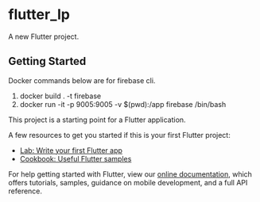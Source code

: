 # flutter_lp

A new Flutter project.

## Getting Started

Docker commands below are for firebase cli.

1.  docker build . -t firebase
2.  docker run -it -p 9005:9005 -v $(pwd):/app firebase /bin/bash

This project is a starting point for a Flutter application.

A few resources to get you started if this is your first Flutter project:

- [Lab: Write your first Flutter app](https://flutter.dev/docs/get-started/codelab)
- [Cookbook: Useful Flutter samples](https://flutter.dev/docs/cookbook)

For help getting started with Flutter, view our
[online documentation](https://flutter.dev/docs), which offers tutorials,
samples, guidance on mobile development, and a full API reference.
